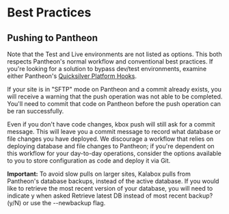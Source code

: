 Best Practices
==============

Pushing to Pantheon
-------------------

Note that the Test and Live environments are not listed as options. This both
respects Pantheon's normal workflow and conventional best practices. If you're
looking for a solution to bypass dev/test environments, examine either
Pantheon's [Quicksilver Platform Hooks](https://pantheon.io/docs/quicksilver).

If your site is in "SFTP" mode on Pantheon and a commit already exists, you
will receive a warning that the push operation was not able to be completed.
You'll need to commit that code on Pantheon before the push operation can
be ran successfully.

Even if you don't have code changes, kbox push will still ask for a commit
message. This will leave you a commit message to record what database or file
changes you have deployed. We discourage a workflow that relies on deploying
database and file changes to Pantheon; if you're dependent on this workflow for
your day-to-day operations, consider the options available to you to store
configuration as code and deploy it via Git.

**Important:** To avoid slow pulls on larger sites, Kalabox pulls from Pantheon's database backups, instead of the active database. If you would like to retrieve the most recent version of your database, you will need to indicate y when asked Retrieve latest DB instead of most recent backup? (y/N) or use the --newbackup flag.
